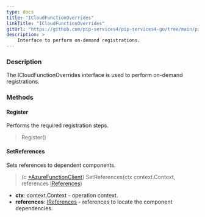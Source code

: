 ```yaml
---
type: docs
title: "ICloudFunctionOverrides"
linkTitle: "ICloudFunctionOverrides"
gitUrl: "https://github.com/pip-services4/pip-services4-go/tree/main/pip-services4-gcp-go"
description: >
    Interface to perform on-demand registrations.
---
```


### Description

The ICloudFunctionOverrides interface is used to perform on-demand registrations.

### Methods

#### Register
Performs the required registration steps.

> Register()

#### SetReferences
Sets references to dependent components.

> (c [*AzureFunctionClient]()) SetReferences(ctx context.Context, references [IReferences](../../../commons/refer/ireferences))

- **ctx**: context.Context - operation context.
- **references**: [IReferences](../../../commons/refer/ireferences) - references to locate the component dependencies.

